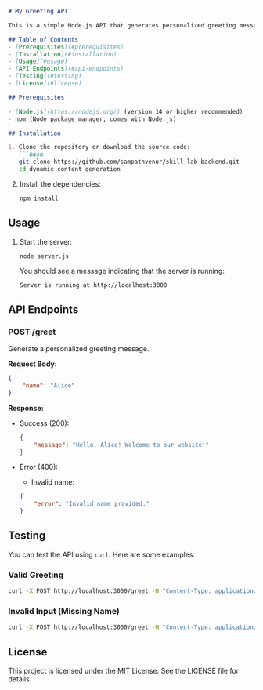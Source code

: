 ```markdown
# My Greeting API

This is a simple Node.js API that generates personalized greeting messages based on user data.

## Table of Contents
- [Prerequisites](#prerequisites)
- [Installation](#installation)
- [Usage](#usage)
- [API Endpoints](#api-endpoints)
- [Testing](#testing)
- [License](#license)

## Prerequisites

- [Node.js](https://nodejs.org/) (version 14 or higher recommended)
- npm (Node package manager, comes with Node.js)

## Installation

1. Clone the repository or download the source code:
   ```bash
   git clone https://github.com/sampathvenur/skill_lab_backend.git
   cd dynamic_content_generation
   ```

2. Install the dependencies:
   ```bash
   npm install
   ```

## Usage

1. Start the server:
   ```bash
   node server.js
   ```
   You should see a message indicating that the server is running:
   ```
   Server is running at http://localhost:3000
   ```

## API Endpoints

### POST /greet

Generate a personalized greeting message.

**Request Body:**
```json
{
    "name": "Alice"
}
```

**Response:**
- Success (200):
    ```json
    {
        "message": "Hello, Alice! Welcome to our website!"
    }
    ```

- Error (400):
    - Invalid name:
    ```json
    {
        "error": "Invalid name provided."
    }
    ```

## Testing

You can test the API using `curl`. Here are some examples:

### Valid Greeting
```bash
curl -X POST http://localhost:3000/greet -H "Content-Type: application/json" -d '{"name": "Alice"}'
```

### Invalid Input (Missing Name)
```bash
curl -X POST http://localhost:3000/greet -H "Content-Type: application/json" -d '{}'
```

## License

This project is licensed under the MIT License. See the LICENSE file for details.
```